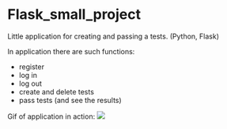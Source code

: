 # Flask_small_project
Little application for creating and passing a tests. (Python, Flask)

In application there are such functions:
- register
- log in
- log out
- create and delete tests
- pass tests (and see the results)

Gif of application in action: 
<img src="https://media.giphy.com/media/GHiNZfhPCUbBHsYZrS/giphy.gif">
